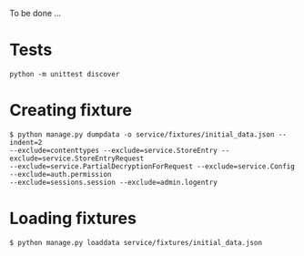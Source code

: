 To be done ...# Tests`python -m unittest discover`# Creating fixture```$ python manage.py dumpdata -o service/fixtures/initial_data.json --indent=2 --exclude=contenttypes --exclude=service.StoreEntry --exclude=service.StoreEntryRequest--exclude=service.PartialDecryptionForRequest --exclude=service.Config --exclude=auth.permission--exclude=sessions.session --exclude=admin.logentry```# Loading fixtures```$ python manage.py loaddata service/fixtures/initial_data.json```